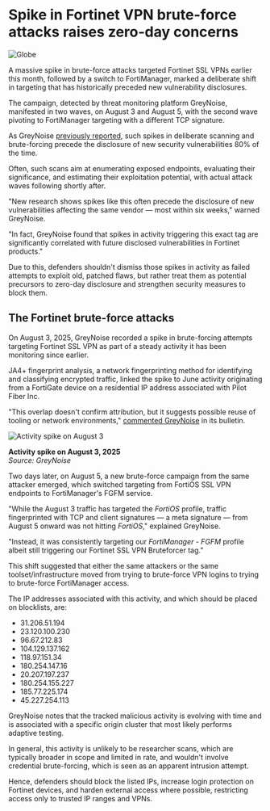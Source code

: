 # Spike in Fortinet VPN brute-force attacks raises zero-day concerns

![Globe](https://www.bleepstatic.com/content/hl-images/2025/06/12/DDoS-outage-map-globe.jpg)

A massive spike in brute-force attacks targeted Fortinet SSL VPNs earlier this month, followed by a switch to FortiManager, marked a deliberate shift in targeting that has historically preceded new vulnerability disclosures.

The campaign, detected by threat monitoring platform GreyNoise, manifested in two waves, on August 3 and August 5, with the second wave pivoting to FortiManager targeting with a different TCP signature.

As GreyNoise [previously reported](https://www.bleepingcomputer.com/news/security/spikes-in-malicious-activity-precede-new-cves-in-80-percent-of-cases/), such spikes in deliberate scanning and brute-forcing precede the disclosure of new security vulnerabilities 80% of the time.

Often, such scans aim at enumerating exposed endpoints, evaluating their significance, and estimating their exploitation potential, with actual attack waves following shortly after.

"New research shows spikes like this often precede the disclosure of new vulnerabilities affecting the same vendor — most within six weeks," warned GreyNoise.

"In fact, GreyNoise found that spikes in activity triggering this exact tag are significantly correlated with future disclosed vulnerabilities in Fortinet products."

Due to this, defenders shouldn't dismiss those spikes in activity as failed attempts to exploit old, patched flaws, but rather treat them as potential precursors to zero-day disclosure and strengthen security measures to block them.

## The Fortinet brute-force attacks

On August 3, 2025, GreyNoise recorded a spike in brute-forcing attempts targeting Fortinet SSL VPN as part of a steady activity it has been monitoring since earlier.

JA4+ fingerprint analysis, a network fingerprinting method for identifying and classifying encrypted traffic, linked the spike to June activity originating from a FortiGate device on a residential IP address associated with Pilot Fiber Inc.

"This overlap doesn't confirm attribution, but it suggests possible reuse of tooling or network environments," [commented GreyNoise](https://www.greynoise.io/blog/vulnerability-fortinet-vpn-bruteforce-spike) in its bulletin.

![Activity spike on August 3](https://www.bleepstatic.com/images/news/u/1220909/2025/August/spike.jpg)

**Activity spike on August 3, 2025**  
_Source: GreyNoise_

Two days later, on August 5, a new brute-force campaign from the same attacker emerged, which switched targeting from FortiOS SSL VPN endpoints to FortiManager's FGFM service.

"While the August 3 traffic has targeted the _FortiOS_ profile, traffic fingerprinted with TCP and client signatures — a meta signature — from August 5 onward was not hitting _FortiOS_," explained GreyNoise.

"Instead, it was consistently targeting our _FortiManager - FGFM_ profile albeit still triggering our Fortinet SSL VPN Bruteforcer tag."

This shift suggested that either the same attackers or the same toolset/infrastructure moved from trying to brute-force VPN logins to trying to brute-force FortiManager access.

The IP addresses associated with this activity, and which should be placed on blocklists, are:

* 31.206.51.194
* 23.120.100.230
* 96.67.212.83
* 104.129.137.162
* 118.97.151.34
* 180.254.147.16
* 20.207.197.237
* 180.254.155.227
* 185.77.225.174
* 45.227.254.113

GreyNoise notes that the tracked malicious activity is evolving with time and is associated with a specific origin cluster that most likely performs adaptive testing.

In general, this activity is unlikely to be researcher scans, which are typically broader in scope and limited in rate, and wouldn't involve credential brute-forcing, which is seen as an apparent intrusion attempt.

Hence, defenders should block the listed IPs, increase login protection on Fortinet devices, and harden external access where possible, restricting access only to trusted IP ranges and VPNs.